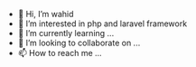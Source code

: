 - 👋 Hi, I’m wahid
- 👀 I’m interested in php and laravel framework 
- 🌱 I’m currently learning ...
- 💞️ I’m looking to collaborate on ...
- 📫 How to reach me ...

<!---
wahidz44/wahidz44 is a ✨ special ✨ repository because its `README.md` (this file) appears on your GitHub profile.
You can click the Preview link to take a look at your changes.
--->
